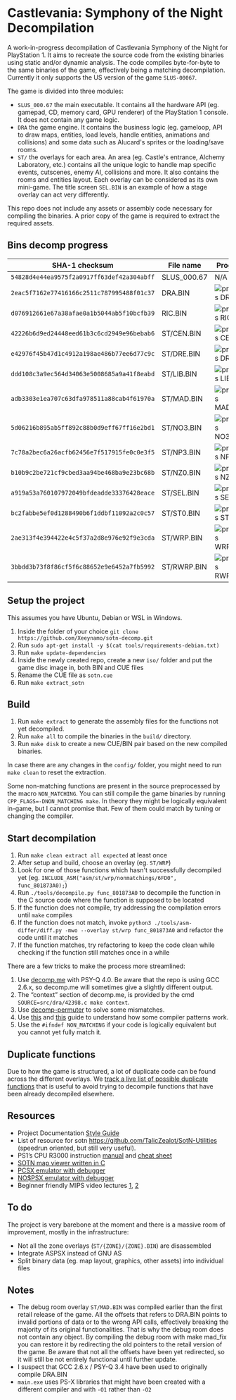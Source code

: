 # Castlevania: Symphony of the Night Decompilation

A work-in-progress decompilation of Castlevania Symphony of the Night for PlayStation 1. It aims to recreate the source code from the existing binaries using static and/or dynamic analysis. The code compiles byte-for-byte to the same binaries of the game, effectively being a matching decompilation. Currently it only supports the US version of the game `SLUS-00067`.

The game is divided into three modules:

* `SLUS_000.67` the main executable. It contains all the hardware API (eg. gamepad, CD, memory card, GPU renderer) of the PlayStation 1 console. It does not contain any game logic.
* `DRA` the game engine. It contains the business logic (eg. gameloop, API to draw maps, entities, load levels, handle entities, animations and collisions) and some data such as Alucard's sprites or the loading/save rooms.
* `ST/` the overlays for each area. An area (eg. Castle's entrance, Alchemy Laboratory, etc.) contains all the unique logic to handle map specific events, cutscenes, enemy AI, collisions and more. It also contains the rooms and entities layout. Each overlay can be considered as its own mini-game. The title screen `SEL.BIN` is an example of how a stage overlay can act very differently.

This repo does not include any assets or assembly code necessary for compiling the binaries. A prior copy of the game is required to extract the required assets.

## Bins decomp progress

| SHA-1 checksum                             | File name  | Progress
|--------------------------------------------|------------|----------
| `54828d4e44ea9575f2a0917ff63def42a304abff` | SLUS_000.67 | N/A
| `2eac5f7162e77416166c2511c787995488f01c37` | DRA.BIN    | ![progress DRA.BIN](https://img.shields.io/endpoint?url=https://raw.githubusercontent.com/Xeeynamo/sotn-decomp/gh-report/assets/progress-dra.json)
| `d076912661e67a38afae0a1b5044ab5f10bcfb39` | RIC.BIN    | ![progress RIC.BIN](https://img.shields.io/endpoint?url=https://raw.githubusercontent.com/Xeeynamo/sotn-decomp/gh-report/assets/progress-ric.json)
| `42226b6d9ed24448eed61b3c6cd2949e96bebab6` | ST/CEN.BIN | ![progress CEN.BIN](https://img.shields.io/endpoint?url=https://raw.githubusercontent.com/Xeeynamo/sotn-decomp/gh-report/assets/progress-cen.json)
| `e42976f45b47d1c4912a198ae486b77ee6d77c9c` | ST/DRE.BIN | ![progress DRE.BIN](https://img.shields.io/endpoint?url=https://raw.githubusercontent.com/Xeeynamo/sotn-decomp/gh-report/assets/progress-dre.json)
| `ddd108c3a9ec564d34063e5008685a9a41f8eabd` | ST/LIB.BIN | ![progress LIB.BIN](https://img.shields.io/endpoint?url=https://raw.githubusercontent.com/Xeeynamo/sotn-decomp/gh-report/assets/progress-lib.json)
| `adb3303e1ea707c63dfa978511a88cab4f61970a` | ST/MAD.BIN | ![progress MAD.BIN](https://img.shields.io/endpoint?url=https://raw.githubusercontent.com/Xeeynamo/sotn-decomp/gh-report/assets/progress-mad.json)
| `5d06216b895ab5ff892c88b0d9eff67ff16e2bd1` | ST/NO3.BIN | ![progress NO3.BIN](https://img.shields.io/endpoint?url=https://raw.githubusercontent.com/Xeeynamo/sotn-decomp/gh-report/assets/progress-no3.json)
| `7c78a2bec6a26acfb62456e7f517915fe0c0e3f5` | ST/NP3.BIN | ![progress NP3.BIN](https://img.shields.io/endpoint?url=https://raw.githubusercontent.com/Xeeynamo/sotn-decomp/gh-report/assets/progress-np3.json)
| `b10b9c2be721cf9cbed3aa94be468ba9e23bc68b` | ST/NZ0.BIN | ![progress NZ0.BIN](https://img.shields.io/endpoint?url=https://raw.githubusercontent.com/Xeeynamo/sotn-decomp/gh-report/assets/progress-nz0.json)
| `a919a53a760107972049bfdeadde33376428eace` | ST/SEL.BIN | ![progress SEL.BIN](https://img.shields.io/endpoint?url=https://raw.githubusercontent.com/Xeeynamo/sotn-decomp/gh-report/assets/progress-sel.json)
| `bc2fabbe5ef0d1288490b6f1ddbf11092a2c0c57` | ST/ST0.BIN | ![progress ST0.BIN](https://img.shields.io/endpoint?url=https://raw.githubusercontent.com/Xeeynamo/sotn-decomp/gh-report/assets/progress-st0.json)
| `2ae313f4e394422e4c5f37a2d8e976e92f9e3cda` | ST/WRP.BIN | ![progress WRP.BIN](https://img.shields.io/endpoint?url=https://raw.githubusercontent.com/Xeeynamo/sotn-decomp/gh-report/assets/progress-wrp.json)
| `3bbdd3b73f8f86cf5f6c88652e9e6452a7fb5992` | ST/RWRP.BIN | ![progress RWRP.BIN](https://img.shields.io/endpoint?url=https://raw.githubusercontent.com/Xeeynamo/sotn-decomp/gh-report/assets/progress-rwrp.json)

## Setup the project

This assumes you have Ubuntu, Debian or WSL in Windows.

1. Inside the folder of your choice `git clone https://github.com/Xeeynamo/sotn-decomp.git`
1. Run `sudo apt-get install -y $(cat tools/requirements-debian.txt)`
1. Run `make update-dependencies`
1. Inside the newly created repo, create a new `iso/` folder and put the game disc image in, both BIN and CUE files
1. Rename the CUE file as `sotn.cue`
1. Run `make extract_sotn`

## Build

1. Run `make extract` to generate the assembly files for the functions not yet decompiled.
1. Run `make all` to compile the binaries in the `build/` directory.
1. Run `make disk` to create a new CUE/BIN pair based on the new compiled binaries.

In case there are any changes in the `config/` folder, you might need to run `make clean` to reset the extraction.

Some non-matching functions are present in the source preprocessed by the macro `NON_MATCHING`. You can still compile the game binaries by running `CPP_FLAGS=-DNON_MATCHING make`. In theory they might be logically equivalent in-game, but I cannot promise that. Few of them could match by tuning or changing the compiler.

## Start decompilation

1. Run `make clean extract all expected` at least once
1. After setup and build, choose an overlay (eg. `ST/WRP`)
1. Look for one of those functions which hasn't successfully decompiled yet (eg. `INCLUDE_ASM("asm/st/wrp/nonmatchings/6FD0", func_801873A0);`)
1. Run `./tools/decompile.py func_801873A0` to decompile the function in the C source code where the function is supposed to be located
1. If the function does not compile, try addressing the compilation errors until `make` compiles
1. If the function does not match, invoke `python3 ./tools/asm-differ/diff.py -mwo --overlay st/wrp func_801873A0` and refactor the code until it matches
1. If the function matches, try refactoring to keep the code clean while checking if the function still matches once in a while

There are a few tricks to make the process more streamlined:

1. Use [decomp.me](https://decomp.me/) with PSY-Q 4.0. Be aware that the repo is using GCC 2.6.x, so decomp.me will sometimes give a slightly different output.
1. The “context” section of decomp.me, is provided by the cmd `SOURCE=src/dra/42398.c make context`.
1. Use [decomp-permuter](https://github.com/simonlindholm/decomp-permuter) to solve some mismatches.
1. Use [this](https://github.com/mkst/sssv/wiki/Jump-Tables) and [this](https://github.com/pmret/papermario/wiki/GCC-2.8.1-Tips-and-Tricks) guide to understand how some compiler patterns work.
1. Use the `#ifndef NON_MATCHING` if your code is logically equivalent but you cannot yet fully match it.

## Duplicate functions

Due to how the game is structured, a lot of duplicate code can be found across the different overlays. We [track a live list of possible duplicate functions](https://raw.githubusercontent.com/Xeeynamo/sotn-decomp/gh-duplicates/duplicates.txt) that is useful to avoid trying to decompile functions that have been already decompiled elsewhere.

## Resources

* Project Documentation [Style Guide](https://github.com/Xeeynamo/sotn-decomp/blob/master/docs/STYLE.md)
* List of resource for sotn <https://github.com/TalicZealot/SotN-Utilities> (speedrun oriented, but still very useful).
* PS1’s CPU R3000 instruction [manual](https://cgi.cse.unsw.edu.au/~cs3231/doc/R3000.pdf) and [cheat sheet](https://vhouten.home.xs4all.nl/mipsel/r3000-isa.html)
* [SOTN map viewer written in C](https://github.com/KernelEquinox/SotN-Editor)
* [PCSX emulator with debugger](https://www.romhacking.net/utilities/267/)
* [NO$PSX emulator with debugger](https://problemkaputt.de/psx.htm)
* Beginner friendly MIPS video lectures [1](https://www.youtube.com/watch?v=PlavjNH_RRU&list=PLylNWPMX1lPlmEeeMdbEFQo20eHAJL8hx), [2](https://www.youtube.com/watch?v=qzSdglU0SBc&list=PLylNWPMX1lPnipZzKdCWRj2-un5xvLLdK)

## To do

The project is very barebone at the moment and there is a massive room of improvement, mostly in the infrastructure:

* Not all the zone overlays (`ST/{ZONE}/{ZONE}.BIN`) are disassembled
* Integrate ASPSX instead of GNU AS
* Split binary data (eg. map layout, graphics, other assets) into individual files

## Notes

* The debug room overlay `ST/MAD.BIN` was compiled earlier than the first retail release of the game. All the offsets that refers to DRA.BIN points to invalid portions of data or to the wrong API calls, effectively breaking the majority of its original functionalities. That is why the debug room does not contain any object. By compiling the debug room with make mad_fix you can restore it by redirecting the old pointers to the retail version of the game.
Be aware that not all the offsets have been yet redirected, so it will still be not entirely functional until further update.
* I suspect that GCC 2.6.x / PSY-Q 3.4 have been used to originally compile DRA.BIN
* `main.exe` uses PS-X libraries that might have been created with a different compiler and with `-O1` rather than `-O2`
